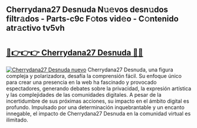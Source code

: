 ## Cherrydana27 Desnuda N𝚞𝚎vos desn𝚞dos filtr𝚊dos - Parts-c9c F𝚘tos vid𝚎o - C𝚘ntenido atr𝚊ctivo tv5vh

# <h2><a href="http://mb4yyr.tromn.icu/?c=Cherrydana27+Desnuda">🔗👉👉👉 Cherrydana27 Desnuda 🔗🔗</a></h2>

[![Cherrydana27 Desnuda nuevo](https://i.imgur.com/pEAQMta.gif)](http://mb4yyr.tromn.icu/?c=Cherrydana27+Desnuda)
Cherrydana27 Desnuda, una figura compleja y polarizadora, desafía la comprensión fácil. Su enfoque único para crear una presencia en la web ha fascinado y provocado espectadores, generando debates sobre la privacidad, la expresión artística y las complejidades de las comunidades digitales. A pesar de la incertidumbre de sus próximas acciones, su impacto en el ámbito digital es profundo. Impulsado por una determinación inquebrantable y un encanto innegable, el impacto de Cherrydana27 Desnuda en la comunidad virtual es ilimitado.
